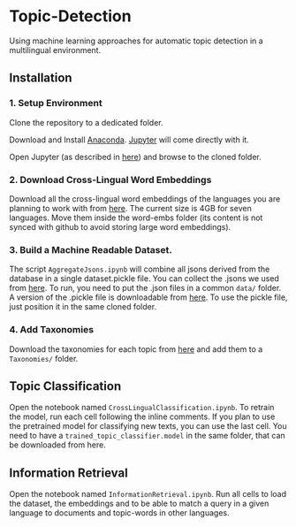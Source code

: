 # Topic-Detection
Using machine learning approaches for automatic topic detection in a multilingual environment.

## Installation

### 1. Setup Environment

Clone the repository to a dedicated folder.

Download and Install [Anaconda](https://www.anaconda.com/products/individual). [Jupyter](https://jupyter.org/) will come directly with it.

Open Jupyter (as described in [here](https://jupyter.readthedocs.io/en/latest/running.html)) and browse to the cloned folder.

### 2. Download Cross-Lingual Word Embeddings

Download all the cross-lingual word embeddings of the languages you are planning to work with from [here](https://github.com/facebookresearch/MUSE#multilingual-word-embeddings). The current size is 4GB for seven languages. Move them inside the word-embs folder (its content is not synced with github to avoid storing large word embeddings).

### 3. Build a Machine Readable Dataset.

The script `AggregateJsons.ipynb` will combine all jsons derived from the database in a single dataset.pickle file. You can collect the .jsons we used from [here](https://drive.google.com/drive/folders/1U9jZIhS-yyoqfPea4rG1kcnc37bNk3vK?usp=sharing). To 
run, you need to put the .json files in a common `data/` folder. A version of the .pickle file is downloadable from [here](https://drive.google.com/file/d/1EQ8Ci3zzLZf9vpKz0tHt5o7moI4gtWrZ/view?usp=sharing). To use the pickle file, just position it in the same cloned folder.

### 4. Add Taxonomies

Download the taxonomies for each topic from [here](https://drive.google.com/drive/folders/14t87V9MImkowDxGd0MGNMURz_KKpnrOR?usp=sharing) and add them to a `Taxonomies/` folder.

## Topic Classification

Open the notebook named `CrossLingualClassification.ipynb`. To retrain the model, run each cell following the inline comments. If you plan to use the pretrained model for classifying new texts, you can use the last cell. You need to have a `trained_topic_classifier.model` in the same folder, that can be downloaded from here.

## Information Retrieval

Open the notebook named  `InformationRetrieval.ipynb`. Run all cells to load the dataset, the embeddings and to be able to match a query in a given language to documents and topic-words in other languages.

